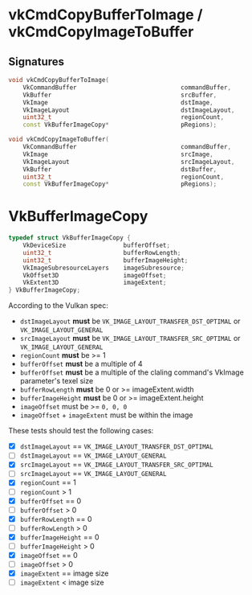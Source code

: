 # vkCmdCopyBufferToImage / vkCmdCopyImageToBuffer

## Signatures
```c++
void vkCmdCopyBufferToImage(
    VkCommandBuffer                             commandBuffer,
    VkBuffer                                    srcBuffer,
    VkImage                                     dstImage,
    VkImageLayout                               dstImageLayout,
    uint32_t                                    regionCount,
    const VkBufferImageCopy*                    pRegions);

void vkCmdCopyImageToBuffer(
    VkCommandBuffer                             commandBuffer,
    VkImage                                     srcImage,
    VkImageLayout                               srcImageLayout,
    VkBuffer                                    dstBuffer,
    uint32_t                                    regionCount,
    const VkBufferImageCopy*                    pRegions);
```

# VkBufferImageCopy
```c++
typedef struct VkBufferImageCopy {
    VkDeviceSize                bufferOffset;
    uint32_t                    bufferRowLength;
    uint32_t                    bufferImageHeight;
    VkImageSubresourceLayers    imageSubresource;
    VkOffset3D                  imageOffset;
    VkExtent3D                  imageExtent;
} VkBufferImageCopy;
```

According to the Vulkan spec:
- `dstImageLayout` **must** be `VK_IMAGE_LAYOUT_TRANSFER_DST_OPTIMAL` or
    `VK_IMAGE_LAYOUT_GENERAL`
- `srcImageLayout` **must** be `VK_IMAGE_LAYOUT_TRANSFER_SRC_OPTIMAL` or
    `VK_IMAGE_LAYOUT_GENERAL`
- `regionCount` **must** be >= 1
- `bufferOffset` **must** be a multiple of 4
- `bufferOffset` **must** be a multiple of the claling command's VkImage
    parameter's texel size
- `bufferRowLength` **must** be 0 or >= imageExtent.width
- `bufferImageHeight` **must** be 0 or >= imageExtent.height
- `imageOffset` must be >= `0, 0, 0`
- `imageOffset` + `imageExtent` must be within the image


These tests should test the following cases:
- [x] `dstImageLayout` == `VK_IMAGE_LAYOUT_TRANSFER_DST_OPTIMAL`
- [ ] `dstImageLayout` == `VK_IMAGE_LAYOUT_GENERAL`
- [x] `srcImageLayout` == `VK_IMAGE_LAYOUT_TRANSFER_SRC_OPTIMAL`
- [ ] `srcImageLayout` == `VK_IMAGE_LAYOUT_GENERAL`
- [x] `regionCount` == 1
- [ ] `regionCount` > 1
- [x] `bufferOffset` == 0
- [ ] `bufferOffset` > 0
- [x] `bufferRowLength` == 0
- [ ] `bufferRowLength` > 0
- [x] `bufferImageHeight` == 0
- [ ] `bufferImageHeight` > 0
- [x] `imageOffset` == 0
- [ ] `imageOffset` > 0
- [x] `imageExtent` == image size
- [ ] `imageExtent` < image size